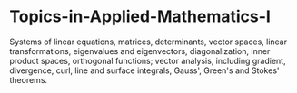 # Topics-in-Applied-Mathematics-I
Systems of linear equations, matrices, determinants, vector spaces, linear transformations, eigenvalues and eigenvectors, diagonalization, inner product spaces, orthogonal functions; vector analysis, including gradient, divergence, curl, line and surface integrals, Gauss', Green's and Stokes' theorems.
